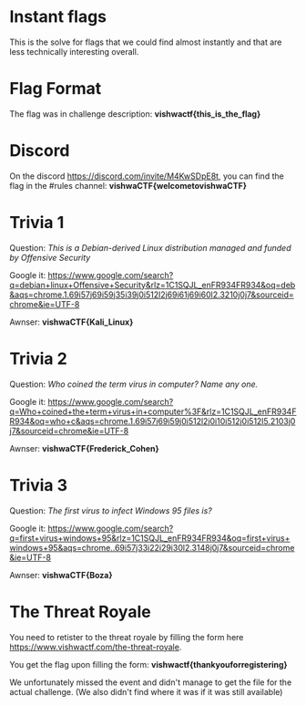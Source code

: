 
# Instant flags

This is the solve for flags that we could find almost instantly and that are less technically interesting overall.

# Flag Format

The flag was in challenge description: **vishwactf{this_is_the_flag}**

# Discord

On the discord <https://discord.com/invite/M4KwSDpE8t>, you can find the flag in the #rules channel: **vishwaCTF{welcometovishwaCTF}**


# Trivia 1

Question: *This is a Debian-derived Linux distribution managed and funded by Offensive Security*

Google it: <https://www.google.com/search?q=debian+linux+Offensive+Security&rlz=1C1SQJL_enFR934FR934&oq=deb&aqs=chrome.1.69i57j69i59j35i39j0i512l2j69i61j69i60l2.3210j0j7&sourceid=chrome&ie=UTF-8>

Awnser: **vishwaCTF{Kali_Linux}**

# Trivia 2

Question: *Who coined the term virus in computer? Name any one.*

Google it: <https://www.google.com/search?q=Who+coined+the+term+virus+in+computer%3F&rlz=1C1SQJL_enFR934FR934&oq=who+c&aqs=chrome.1.69i57j69i59j0i512l2j0i10i512j0i512l5.2103j0j7&sourceid=chrome&ie=UTF-8>

Awnser: **vishwaCTF{Frederick_Cohen}**

# Trivia 3

Question: *The first virus to infect Windows 95 files is?*

Google it: <https://www.google.com/search?q=first+virus+windows+95&rlz=1C1SQJL_enFR934FR934&oq=first+virus+windows+95&aqs=chrome..69i57j33i22i29i30l2.3148j0j7&sourceid=chrome&ie=UTF-8>

Awnser: **vishwaCTF{Boza}**

# The Threat Royale

You need to retister to the threat royale by filling the form here <https://www.vishwactf.com/the-threat-royale>.

You get the flag upon filling the form: **vishwactf{thankyouforregistering}**

We unfortunately missed the event and didn't manage to get the file for the actual challenge. (We also didn't find where it was if it was still available)
